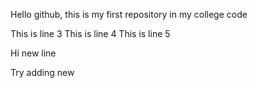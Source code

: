 Hello github, this is my first repository in my college code

This is line 3
This is line 4
This is line 5

Hi new line

Try adding new